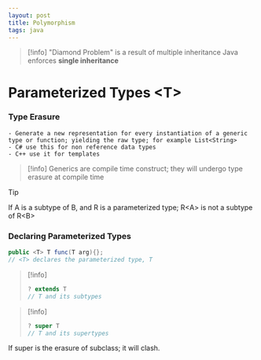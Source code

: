 ```yaml
---
layout: post
title: Polymorphism
tags: java
---
```


>[!info] 
>"Diamond Problem" is a result of multiple inheritance
>Java enforces **single inheritance**

# Parameterized Types \<T\>

### Type Erasure
	- Generate a new representation for every instantiation of a generic type or function; yielding the raw type; for example List<String>
	- C# use this for non reference data types
	- C++ use it for templates

>[!info]
>Generics are compile time construct; they will undergo type erasure at compile time

>[!tip]
>If A is a subtype of B, and R is a parameterized type;
>R\<A\> is not a subtype of R\<B\>

### Declaring Parameterized Types
```java
public <T> T func(T arg){};
// <T> declares the parameterized type, T
```

>[!info]
>```java
>? extends T
>// T and its subtypes

>[!info]
>```java
>? super T
>// T and its supertypes


If super is the erasure of subclass; it will clash.

